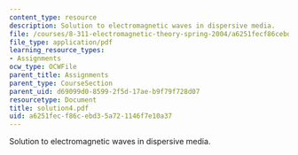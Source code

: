 ```yaml
---
content_type: resource
description: Solution to electromagnetic waves in dispersive media.
file: /courses/8-311-electromagnetic-theory-spring-2004/a6251fecf86cebd35a721146f7e10a37_solution4.pdf
file_type: application/pdf
learning_resource_types:
- Assignments
ocw_type: OCWFile
parent_title: Assignments
parent_type: CourseSection
parent_uid: d69099d0-8599-2f5d-17ae-b9f79f728d07
resourcetype: Document
title: solution4.pdf
uid: a6251fec-f86c-ebd3-5a72-1146f7e10a37
---
```

Solution to electromagnetic waves in dispersive media.

